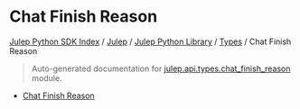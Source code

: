 # Chat Finish Reason

[Julep Python SDK Index](../../../README.md#julep-python-sdk-index) / [Julep](../../index.md#julep) / [Julep Python Library](../index.md#julep-python-library) / [Types](./index.md#types) / Chat Finish Reason

> Auto-generated documentation for [julep.api.types.chat_finish_reason](../../../../../../../julep/api/types/chat_finish_reason.py) module.
- [Chat Finish Reason](#chat-finish-reason)
